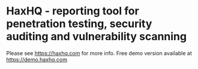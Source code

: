 # HaxHQ - reporting tool for penetration testing, security auditing and vulnerability scanning

Please see https://haxhq.com for more info. Free demo version available at https://demo.haxhq.com

